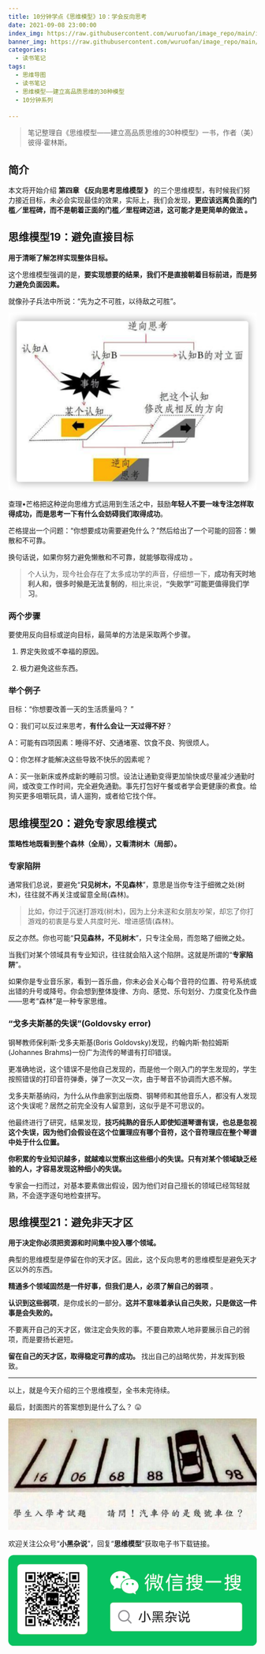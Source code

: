 ```yaml
---
title: 10分钟学点《思维模型》10：学会反向思考
date: 2021-09-08 23:00:00
index_img: https://raw.githubusercontent.com/wuruofan/image_repo/main/img/parking-car-quiz.jpg
banner_img: https://raw.githubusercontent.com/wuruofan/image_repo/main/img/parking-car-quiz.jpg
categories:
  - 读书笔记
tags:
  - 思维导图
  - 读书笔记
  - 思维模型——建立高品质思维的30种模型
  - 10分钟系列

---
```



> 笔记整理自《思维模型——建立高品质思维的30种模型》一书，作者（美）彼得·霍林斯。



## 简介



本文将开始介绍 **第四章 《反向思考思维模型 》** 的三个思维模型，有时候我们努力接近目标，未必会实现最佳的效果，实际上，我们会发现，**更应该远离负面的门槛／里程碑，而不是朝着正面的门槛／里程碑迈进，这可能才是更简单的做法 。**



## 思维模型19：避免直接目标

**用于清晰了解怎样实现整体目标。** 



这个思维模型强调的是，**要实现想要的结果，我们不是直接朝着目标前进，而是努力避免负面因素。**

就像孙子兵法中所说：“先为之不可胜，以待敌之可胜”。



![逆向思考](https://raw.githubusercontent.com/wuruofan/image_repo/main/img/%E9%80%86%E5%90%91%E6%80%9D%E8%80%83.png)



查理•芒格把这种逆向思维方式运用到生活之中，鼓励**年轻人不要一味专注怎样取得成功，而是思考一下有什么会妨碍我们取得成功**。

芒格提出一个问题：“你想要成功需要避免什么？”然后给出了一个可能的回答：懒散和不可靠。

换句话说，如果你努力避免懒散和不可靠，就能够取得成功 。



> 个人认为，现今社会存在了太多成功学的声音，仔细想一下，**成功有天时地利人和，很多时候是无法复制的**，相比来说，**“失败学”可能更值得我们学习**。



### 两个步骤

要使用反向目标或逆向目标，最简单的方法是采取两个步骤。 

1. 界定失败或不幸福的原因。

2. 极力避免这些东西。 



### 举个例子

目标：“你想要改善一天的生活质量吗？ ”



Q：我们可以反过来思考，**有什么会让一天过得不好**？

A：可能有四项因素：睡得不好、交通堵塞、饮食不良、狗很烦人。



Q：你怎样才能解决这些导致不快乐的因素呢？

A：买一张新床或养成新的睡前习惯。设法让通勤变得更加愉快或尽量减少通勤时间，或改变工作时间，完全避免通勤。事先打包好午餐或者学会更健康的煮食。给狗买更多咀嚼玩具，请人遛狗，或者给它找个伴。



## 思维模型20：避免专家思维模式

**策略性地既看到整个森林（全局），又看清树木（局部）。** 



### 专家陷阱



通常我们总说，要避免“**只见树木，不见森林**”，意思是当你专注于细微之处(树木)，往往就不再关注或留意全局(森林)。

> 比如，你过于沉迷打游戏(树木)，因为上分未遂和女朋友吵架，却忘了你打游戏的初衷是与爱人共度时光、增进感情(森林)。



反之亦然。你也可能“**只见森林，不见树木**”，只专注全局，而忽略了细微之处。

当我们对某个领域具有专业知识，往往就会陷入这个陷阱。这就是所谓的“**专家陷阱**”。



如果你是专业音乐家，看到一首乐曲，你未必会关心每个音符的位置、符号系统或出错的升号或降号。你会想到整体旋律、方向、感觉、乐句划分、力度变化及作曲——思考“森林”是一种专家思维。



### “戈多夫斯基的失误”(Goldovsky error)



钢琴教师保利斯·戈多夫斯基(Boris Goldovsky)发现，约翰内斯·勃拉姆斯(Johannes Brahms)一份广为流传的琴谱有打印错误。

更准确地说，这个错误不是他自己发现的，而是他一个刚入门的学生发现的，学生按照错误的打印音符弹奏，弹了一次又一次，由于琴音不协调而大惑不解。



戈多夫斯基纳闷，为什么从作曲家到出版商、钢琴师和其他音乐人，都没有人发现这个失误呢？居然之前完全没有人留意到，这似乎是不可思议的。

他最终进行了研究，结果发现，**技巧纯熟的音乐人即使知道琴谱有误，也总是忽视这个失误，因为他们会假设在这个位置理应有哪个音符，这个音符理应在整个琴谱中处于什么位置。**



**你积累的专业知识越多，就越难以觉察出这些细小的失误。只有对某个领域缺乏经验的人，才容易发现这种细小的失误。**

专家会一扫而过，对基本要素做出假设，因为他们对自己擅长的领域已经驾轻就熟，不会逐字逐句地检查拼写。



## 思维模型21：避免非天才区

**用于决定你必须把资源和时间集中投入哪个领域。** 



典型的思维模型是停留在你的天才区。因此，这个反向思考的思维模型是避免天才区以外的东西。 



**精通多个领域固然是一件好事，但我们是人，必须了解自己的弱项** 。

**认识到这些弱项**，是你成长的一部分。**这并不意味着承认自己失败，只是做这一件事是会失败的。**



不要离开自己的天才区，做注定会失败的事。不要自欺欺人地非要展示自己的弱项，而是要扬长避短。 

**留在自己的天才区，取得稳定可靠的成功。** 找出自己的战略优势，并发挥到极致。



<p>


---

<p>
以上，就是今天介绍的三个思维模型，全书未完待续。



最后，封面图片的答案想到是什么了么？ 😛



![停车车位号](https://raw.githubusercontent.com/wuruofan/image_repo/main/img/parking-car-quiz.jpg)





欢迎关注公众号“**小黑杂说**”，回复“**思维模型**”获取电子书下载链接。

<p>



![小黑杂说](https://raw.githubusercontent.com/wuruofan/wuruofan.github.io/master/img/qr-wechat-large.png)
